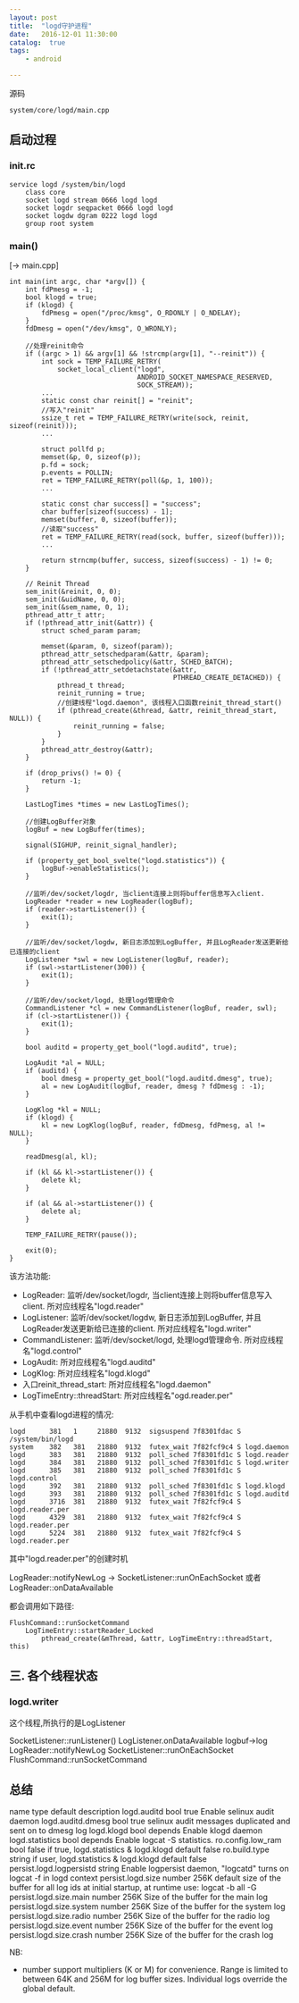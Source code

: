 ```yaml
---
layout: post
title:  "logd守护进程"
date:   2016-12-01 11:30:00
catalog:  true
tags:
    - android

---
```


源码

    system/core/logd/main.cpp

## 启动过程

### init.rc

    service logd /system/bin/logd
        class core
        socket logd stream 0666 logd logd
        socket logdr seqpacket 0666 logd logd
        socket logdw dgram 0222 logd logd
        group root system

### main()
[-> main.cpp]

    int main(int argc, char *argv[]) {
        int fdPmesg = -1;
        bool klogd = true;
        if (klogd) {
            fdPmesg = open("/proc/kmsg", O_RDONLY | O_NDELAY);
        }
        fdDmesg = open("/dev/kmsg", O_WRONLY);

        //处理reinit命令
        if ((argc > 1) && argv[1] && !strcmp(argv[1], "--reinit")) {
            int sock = TEMP_FAILURE_RETRY(
                socket_local_client("logd",
                                    ANDROID_SOCKET_NAMESPACE_RESERVED,
                                    SOCK_STREAM));
            ...
            static const char reinit[] = "reinit";
            //写入"reinit"
            ssize_t ret = TEMP_FAILURE_RETRY(write(sock, reinit, sizeof(reinit)));
            ...
            
            struct pollfd p;
            memset(&p, 0, sizeof(p));
            p.fd = sock;
            p.events = POLLIN;
            ret = TEMP_FAILURE_RETRY(poll(&p, 1, 100));
            ...
            
            static const char success[] = "success";
            char buffer[sizeof(success) - 1];
            memset(buffer, 0, sizeof(buffer));
            //读取"success"
            ret = TEMP_FAILURE_RETRY(read(sock, buffer, sizeof(buffer)));
            ...
            
            return strncmp(buffer, success, sizeof(success) - 1) != 0;
        }

        // Reinit Thread
        sem_init(&reinit, 0, 0);
        sem_init(&uidName, 0, 0);
        sem_init(&sem_name, 0, 1);
        pthread_attr_t attr;
        if (!pthread_attr_init(&attr)) {
            struct sched_param param;

            memset(&param, 0, sizeof(param));
            pthread_attr_setschedparam(&attr, &param);
            pthread_attr_setschedpolicy(&attr, SCHED_BATCH);
            if (!pthread_attr_setdetachstate(&attr,
                                             PTHREAD_CREATE_DETACHED)) {
                pthread_t thread;
                reinit_running = true;
                //创建线程"logd.daemon", 该线程入口函数reinit_thread_start()
                if (pthread_create(&thread, &attr, reinit_thread_start, NULL)) {
                    reinit_running = false;
                }
            }
            pthread_attr_destroy(&attr);
        }

        if (drop_privs() != 0) {
            return -1;
        }

        LastLogTimes *times = new LastLogTimes();

        //创建LogBuffer对象
        logBuf = new LogBuffer(times);

        signal(SIGHUP, reinit_signal_handler);

        if (property_get_bool_svelte("logd.statistics")) {
            logBuf->enableStatistics();
        }

        //监听/dev/socket/logdr, 当client连接上则将buffer信息写入client.
        LogReader *reader = new LogReader(logBuf);
        if (reader->startListener()) {
            exit(1);
        }

        //监听/dev/socket/logdw, 新日志添加到LogBuffer, 并且LogReader发送更新给已连接的client
        LogListener *swl = new LogListener(logBuf, reader);
        if (swl->startListener(300)) {
            exit(1);
        }

        //监听/dev/socket/logd, 处理logd管理命令
        CommandListener *cl = new CommandListener(logBuf, reader, swl);
        if (cl->startListener()) {
            exit(1);
        }

        bool auditd = property_get_bool("logd.auditd", true);

        LogAudit *al = NULL;
        if (auditd) {
            bool dmesg = property_get_bool("logd.auditd.dmesg", true);
            al = new LogAudit(logBuf, reader, dmesg ? fdDmesg : -1);
        }

        LogKlog *kl = NULL;
        if (klogd) {
            kl = new LogKlog(logBuf, reader, fdDmesg, fdPmesg, al != NULL);
        }

        readDmesg(al, kl);

        if (kl && kl->startListener()) {
            delete kl;
        }

        if (al && al->startListener()) {
            delete al;
        }

        TEMP_FAILURE_RETRY(pause());

        exit(0);
    }
    
该方法功能:

- LogReader: 监听/dev/socket/logdr, 当client连接上则将buffer信息写入client. 所对应线程名"logd.reader"
- LogListener: 监听/dev/socket/logdw, 新日志添加到LogBuffer, 并且LogReader发送更新给已连接的client.  所对应线程名"logd.writer"
- CommandListener: 监听/dev/socket/logd, 处理logd管理命令. 所对应线程名"logd.control"
- LogAudit: 所对应线程名"logd.auditd"
- LogKlog:  所对应线程名"logd.klogd"
- 入口reinit_thread_start: 所对应线程名"logd.daemon"
- LogTimeEntry::threadStart:  所对应线程名"ogd.reader.per"

从手机中查看logd进程的情况:

    logd      381   1     21880  9132  sigsuspend 7f8301fdac S /system/bin/logd
    system    382   381   21880  9132  futex_wait 7f82fcf9c4 S logd.daemon
    logd      383   381   21880  9132  poll_sched 7f8301fd1c S logd.reader
    logd      384   381   21880  9132  poll_sched 7f8301fd1c S logd.writer
    logd      385   381   21880  9132  poll_sched 7f8301fd1c S logd.control
    logd      392   381   21880  9132  poll_sched 7f8301fd1c S logd.klogd
    logd      393   381   21880  9132  poll_sched 7f8301fd1c S logd.auditd
    logd      3716  381   21880  9132  futex_wait 7f82fcf9c4 S logd.reader.per
    logd      4329  381   21880  9132  futex_wait 7f82fcf9c4 S logd.reader.per
    logd      5224  381   21880  9132  futex_wait 7f82fcf9c4 S logd.reader.per

其中"logd.reader.per"的创建时机

LogReader::notifyNewLog -> SocketListener::runOnEachSocket
或者LogReader::onDataAvailable 

都会调用如下路径:

    FlushCommand::runSocketCommand
        LogTimeEntry::startReader_Locked
            pthread_create(&mThread, &attr, LogTimeEntry::threadStart, this)
    

## 三. 各个线程状态

### logd.writer
这个线程,所执行的是LogListener

SocketListener::runListener() 
    LogListener.onDataAvailable 
        logbuf->log
        LogReader::notifyNewLog
            SocketListener::runOnEachSocket 
            FlushCommand::runSocketCommand





## 总结

name                       type default  description
logd.auditd                 bool  true   Enable selinux audit daemon
logd.auditd.dmesg           bool  true   selinux audit messages duplicated and
                                         sent on to dmesg log
logd.klogd                  bool depends Enable klogd daemon
logd.statistics             bool depends Enable logcat -S statistics.
ro.config.low_ram           bool  false  if true, logd.statistics & logd.klogd
                                         default false
ro.build.type               string       if user, logd.statistics & logd.klogd
                                         default false
persist.logd.logpersistd    string       Enable logpersist daemon, "logcatd"
                                         turns on logcat -f in logd context
persist.logd.size          number 256K   default size of the buffer for all
                                         log ids at initial startup, at runtime
                                         use: logcat -b all -G <value>
persist.logd.size.main     number 256K   Size of the buffer for the main log
persist.logd.size.system   number 256K   Size of the buffer for the system log
persist.logd.size.radio    number 256K   Size of the buffer for the radio log
persist.logd.size.event    number 256K   Size of the buffer for the event log
persist.logd.size.crash    number 256K   Size of the buffer for the crash log

NB:
- number support multipliers (K or M) for convenience. Range is limited
  to between 64K and 256M for log buffer sizes. Individual logs override the
  global default.
